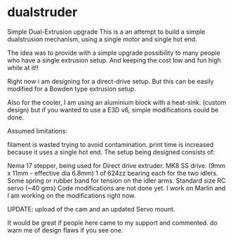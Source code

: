 # dualstruder
Simple Dual-Extrusion upgrade
This is a an attempt to build a simple dualstrusion mechanism, using a single motor and single hot end.

The idea was to provide with a simple upgrade possibility to many people who have a single extrusion setup. And keeping the cost low and fun high while at it!!

Right now i am designing for a direct-drive setup. But this can be easily modified for a Bowden type extrusion setup.

Also for the cooler, I am using an aluminium block with a heat-sink. (custom design)
but if you wanted to use a E3D v6, simple modifications could be done.

Assumed limitations:

filament is wasted trying to avoid contamination.
print time is increased because it uses a single hot end.
The setup being designed consists of:

Nema 17 stepper, being used for Direct drive extruder.
MK8 SS drive. (9mm x 11mm - effective dia 6.8mm)
1 of 624zz bearing each for the two idlers.
Some spring or rubber band for tension on the idler arms.
Standard size RC servo (~40 gms)
Code modifications are not done yet. I work on Marlin and I am working on the modifications right now.

UPDATE: upload of the cam and an updated Servo mount.

It would be great if people here came to my support and commented. do warn me of design flaws if you see one.
